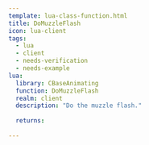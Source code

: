 ```yaml
---
template: lua-class-function.html
title: DoMuzzleFlash
icon: lua-client
tags:
  - lua
  - client
  - needs-verification
  - needs-example
lua:
  library: CBaseAnimating
  function: DoMuzzleFlash
  realm: client
  description: "Do the muzzle flash."
  
  returns:
    
---
```


